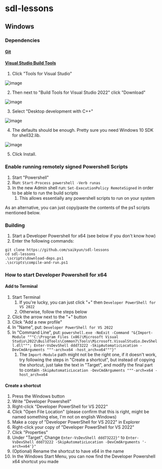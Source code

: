 # sdl-lessons


## Windows

### Dependencies

#### [Git](https://git-scm.com/download/win)

#### [Visual Studio Build Tools](https://visualstudio.microsoft.com/downloads/)

1. Click "Tools for Visual Studio"

![image](https://user-images.githubusercontent.com/2477927/183065613-58685354-21ec-4329-b493-11c6096df1bb.png)

2. Then next to "Build Tools for Visual Studio 2022" click "Download"

![image](https://user-images.githubusercontent.com/2477927/183065636-309d4059-8a47-40d2-8d3d-b10b08192c41.png)

3. Select "Desktop development with C++"

![image](https://user-images.githubusercontent.com/2477927/183066206-49c49aad-63e2-42b4-ad20-a58822741dbe.png)

4. The defaults should be enough. Pretty sure you need Windows 10 SDK for shell32.lib.

![image](https://user-images.githubusercontent.com/2477927/183066422-2b9706cf-ced8-48ec-963b-ab7315399a93.png)

5. Click Install.

### Enable running remotely signed Powershell Scripts

1. Start "Powershell"
2. Run: `Start-Process powershell -Verb runas`
3. In the new Admin shell run: `Set-ExecutionPolicy RemoteSigned` in order to be able to run the build scripts
   1. This allows essentially any powershell scripts to run on your system

As an alternative, you can just copy/paste the contents of the ps1 scripts mentioned below.

### Building

1. Start a Developer Powershell for x64 (see below if you don't know how)
2. Enter the following commands:
```
git clone https://github.com/saikyun/sdl-lessons
cd sdl-lessons
.\scripts\download-deps.ps1
.\scripts\compile-and-run.ps1
```

### How to start Developer Powershell for x64

#### Add to Terminal
1. Start Terminal
   1. If you're lucky, you can just click "+" then `Developer PowerShell for VS 2022`
   2. Otherwise, follow the steps below
2. Click the arrow next to the "+" button
3. Click "Add a new profile"
4. In "Name", put: `Developer PowerShell for VS 2022`
5. In "Command Line", put: `powershell.exe -NoExit -Command "&{Import-Module """C:\Program Files (x86)\Microsoft Visual Studio\2022\BuildTools\Common7\Tools\Microsoft.VisualStudio.DevShell.dll"""; Enter-VsDevShell ddd73222 -SkipAutomaticLocation -DevCmdArguments """-arch=x64 -host_arch=x64"""}"`
   1. The `Import-Module` path might not be the right one, if it doesn't work, try following the steps in "Create a shortcut", but instead of copying the shortcut, just take the text in "Target", and modify the final part to contain `-SkipAutomaticLocation -DevCmdArguments """-arch=x64 -host_arch=x64`

#### Create a shortcut
1. Press the Windows button
2. Write "Developer Powershell"
3. Right-click "Developer PowerShell for VS 2022"
4. Click "Open File Location" (please confirm that this is right, might be named something else, I'm not on english Windows)
5. Make a copy of "Developer PowerShell for VS 2022" in Explorer
6. Right-click your copy of "Developer PowerShell for VS 2022"
7. Click "Properties"
8. Under "Target", Change `Enter-VsDevShell ddd73222}"` to `Enter-VsDevShell ddd73222 -SkipAutomaticLocation -DevCmdArguments '-arch=x64'}"`
9. (Optional) Rename the shortcut to have x64 in the name
10. In the Windows Start Menu, you can now find the Developer Powershell x64 shortcut you made
